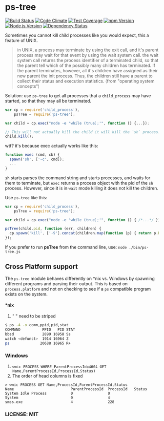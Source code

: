 # ps-tree

[![Build Status](https://travis-ci.org/indexzero/ps-tree.svg)](https://travis-ci.org/indexzero/ps-tree)
[![Code Climate](https://codeclimate.com/github/indexzero/ps-tree/badges/gpa.svg)](https://codeclimate.com/github/indexzero/ps-tree)
[![Test Coverage](https://codeclimate.com/github/indexzero/ps-tree/badges/coverage.svg)](https://codeclimate.com/github/indexzero/ps-tree)
[![npm Version](https://img.shields.io/npm/v/ps-tree.svg)](https://www.npmjs.com/package/ps-tree)
[![Node.js Version](https://img.shields.io/node/v/ps-tree.svg?style=flat)](http://nodejs.org/download/)
[![Dependency Status](https://david-dm.org/indexzero/ps-tree.svg)](https://david-dm.org/indexzero/ps-tree)

Sometimes you cannot kill child processes like you would expect, this a feature of UNIX.

>in UNIX, a process may terminate by using the exit call, and it's parent process may wait for that event by using the wait system call. the wait system call returns the process identifier of a terminated child, so that the parent tell which of the possibly many children has terminated. If the parent terminates, however, all it's children have assigned as their new parent the init process. Thus, the children still have a parent to collect their status and execution statistics.
> (from "operating system concepts")

Solution: use `ps-tree` to get all processes that a `child_process` may have started, so that they may all be terminated.

``` js
var cp = require('child_process'),
    psTree = require('ps-tree');

var child = cp.exec("node -e 'while (true);'", function () {...});

// This will not actually kill the child it will kill the `sh` process.
child.kill();
```

wtf? it's because exec actually works like this:

``` js
function exec (cmd, cb) {
  spawn('sh', ['-c', cmd]);
  ...
}
```

`sh` starts parses the command string and starts processes, and waits for them to terminate, but `exec` returns a process object with the pid of the `sh` process.
However, since it is in `wait` mode killing it does not kill the children.

Use `ps-tree` like this:

``` js
var cp = require('child_process'),
    psTree = require('ps-tree');

var child = cp.exec("node -e 'while (true);'", function () { /*...*/ });

psTree(child.pid, function (err, children) {
  cp.spawn('kill', ['-9'].concat(children.map(function (p) { return p.PID })));
});
```

If you prefer to run **psTree** from the command line, use: `node ./bin/ps-tree.js`

## Cross Platform support


The `ps-tree` module behaves differently on *nix vs. Windows by spawning different programs and parsing their output. This is based on `process.platform` and not on checking to see if a `ps` compatible program exists on the system.

#### *nix

1. " <defunct> " need to be striped
```bash
$ ps -A -o comm,ppid,pid,stat
COMMAND          PPID   PID STAT
bbsd             2899 16958 Ss
watch <defunct>  1914 16964 Z
ps              20688 16965 R+
```

### Windows
1. `wmic PROCESS WHERE ParentProcessId=4604 GET Name,ParentProcessId,ProcessId,Status)`
2. The order of head columns is fixed
```shell
> wmic PROCESS GET Name,ProcessId,ParentProcessId,Status
Name                          ParentProcessId  ProcessId   Status
System Idle Process           0                0
System                        0                4
smss.exe                      4                228
```

### LICENSE: MIT
